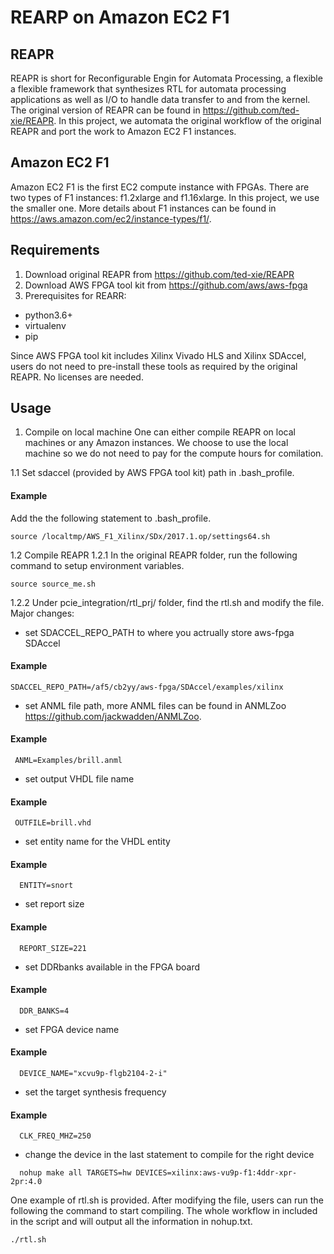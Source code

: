 # REARP on Amazon EC2 F1
## REAPR
REAPR is short for Reconfigurable Engin for Automata Processing, a flexible a flexible framework that synthesizes RTL for automata processing applications as well as I/O to handle data transfer to and from the kernel.
The original version of REAPR can be found in https://github.com/ted-xie/REAPR.
In this project, we automata the original workflow of the original REAPR and port the work to Amazon EC2 F1 instances.

## Amazon EC2 F1
Amazon EC2 F1 is the first EC2 compute instance with FPGAs. There are two types of F1 instances: f1.2xlarge and f1.16xlarge. In this project, we use the smaller one.
More details about F1 instances can be found in https://aws.amazon.com/ec2/instance-types/f1/.

## Requirements
1. Download original REAPR from https://github.com/ted-xie/REAPR
2. Download AWS FPGA tool kit from https://github.com/aws/aws-fpga
3. Prerequisites for REARR: 
* python3.6+
* virtualenv
* pip

Since AWS FPGA tool kit includes Xilinx Vivado HLS and Xilinx SDAccel, users do not need to pre-install these tools as required by the original REAPR. No licenses are needed.

## Usage
1. Compile on local machine
One can either compile REAPR on local machines or any Amazon instances. We choose to use the local machine so we do not need to pay for the compute hours for comilation.

 1.1 Set sdaccel (provided by AWS FPGA tool kit) path in .bash_profile.
#### Example
Add the the following statement to .bash_profile.
```
source /localtmp/AWS_F1_Xilinx/SDx/2017.1.op/settings64.sh
```
 1.2 Compile REAPR
 1.2.1 In the original REAPR folder, run the following command to setup environment variables.
```
source source_me.sh
```
 1.2.2 Under pcie_integration/rtl_prj/ folder, find the rtl.sh and modify the file.
Major changes:
* set SDACCEL_REPO_PATH to where you actrually store aws-fpga SDAccel
 #### Example
```
SDACCEL_REPO_PATH=/af5/cb2yy/aws-fpga/SDAccel/examples/xilinx
```
* set ANML file path, more ANML files can be found in ANMLZoo https://github.com/jackwadden/ANMLZoo.
 #### Example
```
 ANML=Examples/brill.anml
```
* set output VHDL file name
 #### Example
```
 OUTFILE=brill.vhd
```
* set entity name for the VHDL entity
 #### Example
```
  ENTITY=snort
```
* set report size
 #### Example
```
  REPORT_SIZE=221
```
* set DDRbanks available in the FPGA board
 #### Example
```
  DDR_BANKS=4
```
* set FPGA device name
 #### Example
```
  DEVICE_NAME="xcvu9p-flgb2104-2-i"
```
* set the target synthesis frequency
 #### Example
```
  CLK_FREQ_MHZ=250
```
* change the device in the last statement to compile for the right device
```
  nohup make all TARGETS=hw DEVICES=xilinx:aws-vu9p-f1:4ddr-xpr-2pr:4.0
```

One example of rtl.sh is provided. After modifying the file, users can run the following the command to start compiling. The whole workflow in included in the script and will output all the information in nohup.txt.
```
./rtl.sh
```


